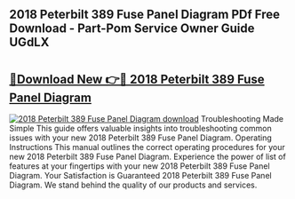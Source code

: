 ## 2018 Peterbilt 389 Fuse Panel Diagram PDf Free Download - Part-Pom Service Owner Guide UGdLX

# <h2><a href="http://dfqcdu.blite.top/?on=2018+Peterbilt+389+Fuse+Panel+Diagram">🔗Download New 👉🔴 2018 Peterbilt 389 Fuse Panel Diagram</a></h2>

[![2018 Peterbilt 389 Fuse Panel Diagram download](https://i.imgur.com/lujVjoI.png)](http://dfqcdu.blite.top/?on=2018+Peterbilt+389+Fuse+Panel+Diagram)
Troubleshooting Made Simple This guide offers valuable insights into troubleshooting common issues with your new 2018 Peterbilt 389 Fuse Panel Diagram. Operating Instructions This manual outlines the correct operating procedures for your new 2018 Peterbilt 389 Fuse Panel Diagram. Experience the power of list of features at your fingertips with your new 2018 Peterbilt 389 Fuse Panel Diagram. Your Satisfaction is Guaranteed 2018 Peterbilt 389 Fuse Panel Diagram. We stand behind the quality of our products and services.
